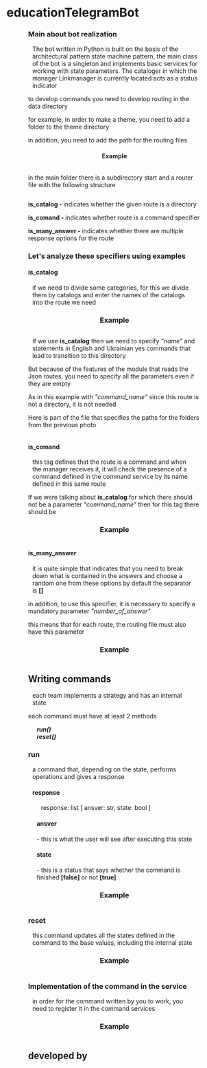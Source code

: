 # educationTelegramBot
<div style="width:  80%;display: block;margin-left: auto;margin-right: auto;">
    <div style="display: block;margin-left: auto;margin-right: auto">
        <h3 style="display: block;margin-left: auto;margin-right: auto">Main about bot realization</h1>
        <p style="padding-left: 10px;display: block;margin-left: auto;margin-right: auto;">
            The bot written in Python is built on the basis of the architectural pattern state machine pattern, the main class of the bot is a singleton and implements basic services for working with state parameters. The cataloger in which the manager Linkmanager is currently located acts as a status indicator
        </p>
    </div>
    <div class="about_command_development">
        <p>to develop commands you need to develop routing in the data directory</p>
        <p>for example, in order to make a theme, you need to add a folder to the theme directory</p>
        <p>in addition, you need to add the path for the routing files</p>
        <h4 style="text-align: center;">Example</h4>
        <div style="display: block;margin-left: auto;margin-right: auto;">
            <img src="./documentation/example1-modified.jpg" alt="">
        </div>
        <p>in the main folder there is a subdirectory start and a router file with the following structure</p>
        <div style="display: block;margin-left: auto;margin-right: auto;">
            <img src="./documentation/example2-modified.jpg" alt="">
        </div>
        <div>
            <p><span><b>is_catalog - </b></span>indicates whether the given route is a directory</p>
            <p><span><b>is_comand - </b></span>indicates whether route is a command specifier</p>
            <p><span><b>is_many_answer - </b></span>indicates whether there are multiple response options for the route</p>
        </div>
        <h3>Let's analyze these specifiers using examples
        </h3>
        <div>
            <h4>is_catalog</h4>
            <p style="padding-left: 10px;padding-right: 10px;">if we need to divide some categories, for this we divide them by catalogs and enter the names of the catalogs into the route we need</p>
            <h3 style="text-align: center;">Example</h3>
        </div>
        <div style="display: block;margin-left: auto;margin-right: auto;">
            <img src="documentation/example3-modified.jpg" alt="">
        </div>
        <div>
            <p style="padding-left: 10px;padding-right: 10px;">
                If we use <b>is_catalog</b> then we need to specify <i>"name"</i> and statements in English and Ukrainian yes commands that lead to transition to this directory
            </p>
            <p>But because of the features of the module that reads the Json routes, you need to specify all the parameters even if they are empty</p>
            <p>As in this example with <i>"command_name"</i> since this route is not a directory, it is not needed</p>
            <p>Here is part of the file that specifies the paths for the folders from the previous photo</p>
        </div>
        <div style="display: block;margin-left: auto;margin-right: auto;">
            <img src="documentation/example4-modified.jpg" alt="">
        </div>
        <div>
            <h4>is_comand</h4>
            <p style="padding-left: 10px;padding-right: 10px;">this tag defines that the route is a command and when the manager receives it, it will check the presence of a command defined in the command service by its name defined in this same route</p>
            <p>If we were talking about <b>is_catalog</b> for which there should not be a parameter <i>"command_name"</i> then for this tag there should be</p>
            <h3 style="text-align: center;">Example</h3>
        </div>
        <div style="display: block;margin-left: auto;margin-right: auto;">
            <img src="/documentation/example5-modified.jpg" alt="">
        </div>
        <div>
            <h4>is_many_answer</h4>
            <p style="padding-left: 10px;padding-right: 10px;">it is quite simple that indicates that you need to break down what is contained in the answers and choose a random one from these options by default the separator is <b>[]</b></p>
            <p>in addition, to use this specifier, it is necessary to specify a mandatory parameter <i>"number_of_answer"</i></p>
            <p>this means that for each route, the routing file must also have this parameter</p>
            <h3 style="text-align: center;">Example</h3>
        </div>
        <div style="display: block;margin-left: auto;margin-right: auto;">
            <img src="/documentation/example6-modified.jpg" alt="">
        </div>
        <div>
            <h2>Writing commands</h2>
            <p style="padding-left: 10px;padding-right: 10px;">each team implements a strategy and has an internal state</p>
            <p>each command must have at least 2 methods</p>
            <div style="padding-left: 10px;padding-right: 10px;">
                <div style="padding-left: 10px;padding-right: 10px;">
                    <i><b>run()</b></i>
                </div>
                <div style="padding-left: 10px;padding-right: 10px;">
                    <i><b>reset()</b></i>
                </div>
            </div>
            <h3>run</h3>
            <div style="padding-left: 10px;padding-right: 10px;">
                a command that, depending on the state, performs operations and gives a response 
                <h4>response</h4>
                <div style="padding-left: 10px;padding-right: 10px;">
                    <p style="padding-left: 10px;padding-right: 10px;"> response: list [ ansver: str, state: bool ]</p>
                    <div>
                        <h4>ansver</h4> - this is what the user will see after executing this state
                        <h4>state</h4> - this is a status that says whether the command is finished <b>[false]</b> or not <b>[true]</b>
                    </div>
                </div>
                <h3 style="text-align: center;">Example</h3>
                <div style="display: block;margin-left: auto;margin-right: auto;">
                    <img src="documentation/example8-modified.jpg" alt="">
                </div>
            </div>
            <h3>reset</h3>
            <div style="padding-left: 10px;padding-right: 10px;">
                this command updates all the states defined in the command to the base values, including the internal state 
                <h3 style="text-align: center;">Example</h3>
                <div style="display: block;margin-left: auto;margin-right: auto;">
                    <img src="documentation/example7-modified.jpg" alt="">
                </div>
            </div>
        </div>
        <div>
            <h3>
                Implementation of the command in the service
            </h3>
            <p style="padding-left: 10px;padding-right: 10px;">in order for the command written by you to work, you need to register it in the command services</p>
            <h3 style="text-align: center;">Example</h3>
            <div style="display: block;margin-left: auto;margin-right: auto;">
                <img src="documentation/example9-modified.jpg" alt="">
            </div>
        </div>
    </div>
    <div>
        <h2>developed by </h2>
    </div>
</div>